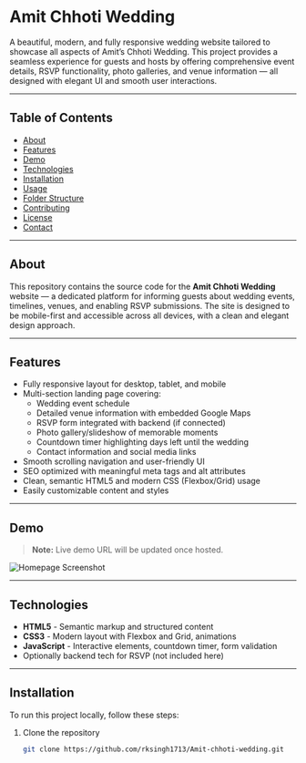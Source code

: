 # Amit Chhoti Wedding

A beautiful, modern, and fully responsive wedding website tailored to showcase all aspects of Amit’s Chhoti Wedding. This project provides a seamless experience for guests and hosts by offering comprehensive event details, RSVP functionality, photo galleries, and venue information — all designed with elegant UI and smooth user interactions.

---

## Table of Contents

- [About](#about)  
- [Features](#features)  
- [Demo](#demo)  
- [Technologies](#technologies)  
- [Installation](#installation)  
- [Usage](#usage)  
- [Folder Structure](#folder-structure)  
- [Contributing](#contributing)  
- [License](#license)  
- [Contact](#contact)  

---

## About

This repository contains the source code for the **Amit Chhoti Wedding** website — a dedicated platform for informing guests about wedding events, timelines, venues, and enabling RSVP submissions. The site is designed to be mobile-first and accessible across all devices, with a clean and elegant design approach.

---

## Features

- Fully responsive layout for desktop, tablet, and mobile  
- Multi-section landing page covering:  
  - Wedding event schedule  
  - Detailed venue information with embedded Google Maps  
  - RSVP form integrated with backend (if connected)  
  - Photo gallery/slideshow of memorable moments  
  - Countdown timer highlighting days left until the wedding  
  - Contact information and social media links  
- Smooth scrolling navigation and user-friendly UI  
- SEO optimized with meaningful meta tags and alt attributes  
- Clean, semantic HTML5 and modern CSS (Flexbox/Grid) usage  
- Easily customizable content and styles  

---

## Demo

> **Note:** Live demo URL will be updated once hosted.

![Homepage Screenshot](assets/screenshot-homepage.png)  

---
 
## Technologies

- **HTML5** - Semantic markup and structured content  
- **CSS3** - Modern layout with Flexbox and Grid, animations  
- **JavaScript** - Interactive elements, countdown timer, form validation  
- Optionally backend tech for RSVP (not included here)  

---

## Installation

To run this project locally, follow these steps:

1. Clone the repository  
   ```bash
   git clone https://github.com/rksingh1713/Amit-chhoti-wedding.git

